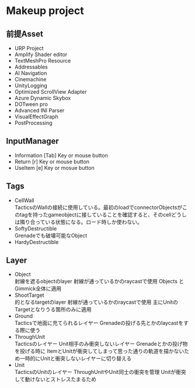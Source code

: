 # Makeup project
前提Asset
----
- URP Project
- Amplify Shader editor
- TextMeshPro Resource
- Addressables
- AI Navigation
- Cinemachine
- UnityLogging
- Optimized ScrollView Adapter
- Azure Dynamic Skybox
- DOTween pro
- Advanced INI Parser
- VisualEffectGraph
- PostProcessing
  
InputManager
----
- Information [Tab] Key or mouse button
- Return [r] Key or mouse button
- UseItem [e] Key or mosue button
  
Tags
----
- CellWall  
TacticsのWallの接続に使用している。最初のloadでconnectorObjectsがこのtagを持ったgameobjectに接していることを確認すると、そのcellどうしは隣り合っている状態になる。ロード時しか使わない。
- SoftyDestructible  
Grenadeでも破壊可能なObject
- HardyDestructible  

  
Layer
----
- Object  
射線を遮るobjectのlayer 射線が通っているかのraycastで使用 Objects と Gimmick全体に適用  
- ShootTarget  
的となるtargetのlayer 射線が通っているかのraycastで使用 主にUnitのTargetとなりうる箇所のみに適用
- Ground  
Tacticsで地面に充てられるレイヤー Grenadeの投げる先とかのlaycastをする際に使う  
- ThroughUnit  
Tacticsのレイヤー Unit相手のみ衝突しないレイヤー Grenadeとかの投げ物を投げる時に ItemとUnitが衝突してしまって思った通りの軌道を描かないため一時的にUnitと衝突しないレイヤーに切り替える  
- Unit  
TacticsのUnitのレイヤー ThroughUnitやUnit同士の衝突を管理 Unitが衝突して動けないとストレスたまるため    
  